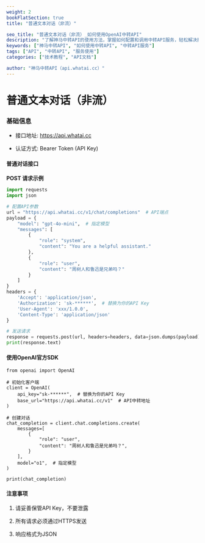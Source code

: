 ```yaml
---
weight: 2
bookFlatSection: true
title: "普通文本对话（非流）"

seo_title: "普通文本对话（非流）_如何使用OpenAI中转API"
description: "了解神马中转API的使用方法，掌握如何配置和调用中转API服务，轻松解决接口调用难题。"
keywords: ["神马中转API", "如何使用中转API", "中转API服务"]
tags: ["API", "中转API", "服务使用"]
categories: ["技术教程", "API文档"]

author: "神马中转API（api.whatai.cc）"
---
```


# 普通文本对话（非流）


### **基础信息**



*   接口地址: https://api.whatai.cc

*   认证方式: Bearer Token (API Key)

#### **普通对话接口**

**POST 请求示例**

```python
import requests
import json

# 配置API参数
url = "https://api.whatai.cc/v1/chat/completions"  # API端点
payload = {
    "model": "gpt-4o-mini",  # 指定模型
    "messages": [
        {
            "role": "system",
            "content": "You are a helpful assistant."
        },
        {
            "role": "user",
            "content": "周树人和鲁迅是兄弟吗？"
        }
    ]
}
headers = {
    'Accept': 'application/json',
    'Authorization': 'sk-******',  # 替换为你的API Key
    'User-Agent': 'xxx/1.0.0',
    'Content-Type': 'application/json'
}

# 发送请求
response = requests.post(url, headers=headers, data=json.dumps(payload))
print(response.text)
```


#### **使用OpenAI官方SDK**
```
from openai import OpenAI

# 初始化客户端
client = OpenAI(
    api_key="sk-******",  # 替换为你的API Key
    base_url="https://api.whatai.cc/v1"  # API中转地址
)

# 创建对话
chat_completion = client.chat.completions.create(
    messages=[
        {
            "role": "user",
            "content": "周树人和鲁迅是兄弟吗？",
        }
    ],
    model="o1",  # 指定模型
)

print(chat_completion)

```


#### **注意事项**

1.   请妥善保管API Key，不要泄露

2.   所有请求必须通过HTTPS发送

3.   响应格式为JSON


